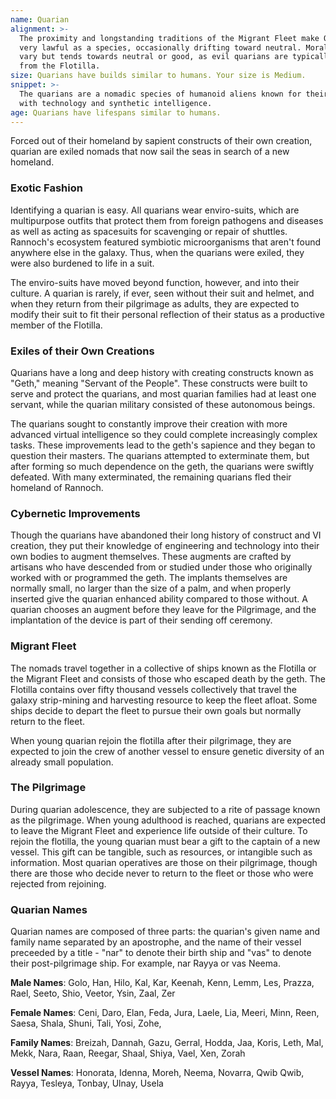 ```yaml
---
name: Quarian
alignment: >-
  The proximity and longstanding traditions of the Migrant Fleet make Quarians
  very lawful as a species, occasionally drifting toward neutral. Morality can
  vary but tends towards neutral or good, as evil quarians are typically exiled
  from the Flotilla.
size: Quarians have builds similar to humans. Your size is Medium.
snippet: >-
  The quarians are a nomadic species of humanoid aliens known for their skills
  with technology and synthetic intelligence.
age: Quarians have lifespans similar to humans.
---
```

Forced out of their homeland by sapient constructs of their own creation, quarian are exiled nomads that now sail the
seas in search of a new homeland.

### Exotic Fashion
Identifying a quarian is easy. All quarians wear enviro-suits, which are multipurpose outfits that protect them from
foreign pathogens and diseases as well as acting as spacesuits for scavenging or repair of shuttles. Rannoch's ecosystem
featured symbiotic microorganisms that aren't found anywhere else in the galaxy. Thus, when the quarians were exiled, they
were also burdened to life in a suit.

The enviro-suits have moved beyond function, however, and into their culture. A quarian is rarely, if ever, seen
without their suit and helmet, and when they return from their pilgrimage as adults, they are expected to modify their
suit to fit their personal reflection of their status as a productive member of the Flotilla.

### Exiles of their Own Creations
Quarians have a long and deep history with creating constructs known as "Geth," meaning "Servant of the People". These
constructs were built to serve and protect the quarians, and most quarian families had at least one servant, while the
quarian military consisted of these autonomous beings.

The quarians sought to constantly improve their creation with more advanced virtual intelligence so they could complete increasingly
complex tasks. These improvements lead to the geth's sapience and they began to question their masters. The quarians
attempted to exterminate them, but after forming so much dependence on the geth, the quarians were swiftly defeated.
With many exterminated, the remaining quarians fled their homeland of Rannoch.

### Cybernetic Improvements
Though the quarians have abandoned their long history of construct and VI creation, they put their knowledge of engineering
and technology into their own bodies to augment themselves. These augments are crafted by artisans who have descended
from or studied under those who originally worked with or programmed the geth. The implants themselves are normally
small, no larger than the size of a palm, and when properly inserted give the quarian enhanced ability compared to
those without. A quarian chooses an augment before they leave for the Pilgrimage, and the implantation of the device
is part of their sending off ceremony.

### Migrant Fleet
The nomads travel together in a collective of ships known as the Flotilla or the Migrant Fleet and consists of those
who escaped death by the geth. The Flotilla contains over fifty thousand vessels collectively that travel the galaxy
strip-mining and harvesting resource to keep the fleet afloat. Some ships decide to depart the fleet to pursue their
own goals but normally return to the fleet.

When young quarian rejoin the flotilla after their pilgrimage, they are expected to join the crew of another vessel
to ensure genetic diversity of an already small population.

### The Pilgrimage
During quarian adolescence, they are subjected to a rite of passage known as the pilgrimage. When young adulthood is
reached, quarians are expected to leave the Migrant Fleet and experience life outside of their culture. To rejoin the
flotilla, the young quarian must bear a gift to the captain of a new vessel. This gift can be tangible, such as
resources, or intangible such as information. Most quarian operatives are those on their pilgrimage, though there are
those who decide never to return to the fleet or those who were rejected from rejoining.

### Quarian Names
Quarian names are composed of three parts: the quarian's given name and family name separated by an apostrophe, and the
name of their vessel preceeded by a title - "nar" to denote their birth ship and "vas" to denote their post-pilgrimage ship.
For example, nar Rayya or vas Neema.

__Male Names__: Golo, Han, Hilo, Kal, Kar, Keenah, Kenn, Lemm, Les, Prazza, Rael, Seeto, Shio, Veetor, Ysin, Zaal, Zer

__Female Names__: Ceni, Daro, Elan, Feda, Jura, Laele, Lia, Meeri, Minn, Reen, Saesa, Shala, Shuni, Tali, Yosi, Zohe,

__Family Names__: Breizah, Dannah, Gazu, Gerral, Hodda, Jaa, Koris, Leth, Mal, Mekk, Nara, Raan, Reegar, Shaal, Shiya, Vael, Xen, Zorah

__Vessel Names__: Honorata, Idenna, Moreh, Neema, Novarra, Qwib Qwib, Rayya, Tesleya, Tonbay, Ulnay, Usela

<me-source-reference pages="8-9" source="races" :additional="[{source: 'wiki', pages: 'Quarian'}]"></me-source-reference>
